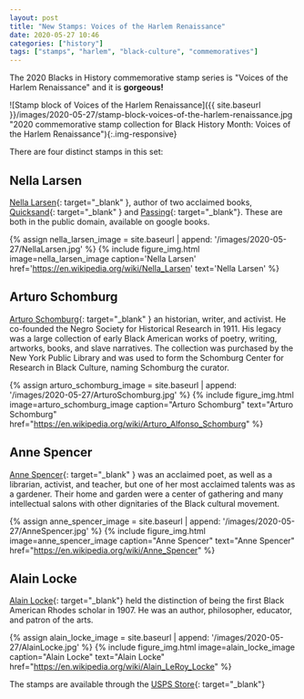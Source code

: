 ```yaml
---
layout: post
title: "New Stamps: Voices of the Harlem Renaissance"
date: 2020-05-27 10:46
categories: ["history"]
tags: ["stamps", "harlem", "black-culture", "commemoratives"]
---
```


The 2020 Blacks in History commemorative stamp series is "Voices of the Harlem Renaissance" and it is **gorgeous!**

![Stamp block of Voices of the Harlem Renaissance]({{ site.baseurl }}/images/2020-05-27/stamp-block-voices-of-the-harlem-renaissance.jpg "2020 commemorative stamp collection for Black History Month: Voices of the Harlem Renaissance"){:.img-responsive}

There are four distinct stamps in this set:

## Nella Larsen

[Nella Larsen](https://en.wikipedia.org/wiki/Nella_Larsen "Biography of Nella Larsen on Wikipedia"){: target="_blank" }, author of two acclaimed books, [Quicksand](https://www.google.com/books/edition/Quicksand/LDw1AwAAQBAJ?hl=en&gbpv=0){: target="_blank" } and [Passing](https://www.google.com/books/edition/Passing/5EGuDwAAQBAJ?hl=en&gbpv=0){: target="_blank"}. These are both in the public domain, available on google books.

{% assign nella_larsen_image = site.baseurl | append: '/images/2020-05-27/NellaLarsen.jpg' %}
{% include figure_img.html image=nella_larsen_image caption='Nella Larsen' href='https://en.wikipedia.org/wiki/Nella_Larsen' text='Nella Larsen' %}

## Arturo Schomburg

[Arturo Schomburg](https://en.wikipedia.org/wiki/Arturo_Alfonso_Schomburg "Biography of Arturo Alphonse Schomburg on Wikipedia"){: target="_blank" } an historian, writer, and activist. He co-founded the Negro Society for Historical Research in 1911. His legacy was a large collection of early Black American works of poetry, writing, artworks, books, and slave narratives. The collection was purchased by the New York Public Library and was used to form the Schomburg Center for Research in Black Culture, naming Schomburg the curator.

{% assign arturo_schomburg_image = site.baseurl | append: '/images/2020-05-27/ArturoSchomburg.jpg' %}
{% include figure_img.html image=arturo_schomburg_image caption="Arturo Schomburg" text="Arturo Schomburg" href="https://en.wikipedia.org/wiki/Arturo_Alfonso_Schomburg" %}

## Anne Spencer

[Anne Spencer](https://en.wikipedia.org/wiki/Anne_Spencer "Biography of Anne Spencer on Wikipedia"){: target="_blank" } was an acclaimed poet, as well as a librarian, activist, and teacher, but one of her most acclaimed talents was as a gardener. Their home and garden were a center of gathering and many intellectual salons with other dignitaries of the Black cultural movement.

{% assign anne_spencer_image = site.baseurl | append: '/images/2020-05-27/AnneSpencer.jpg' %}
{% include figure_img.html image=anne_spencer_image caption="Anne Spencer" text="Anne Spencer" href="https://en.wikipedia.org/wiki/Anne_Spencer" %}

## Alain Locke

[Alain Locke](https://en.wikipedia.org/wiki/Alain_LeRoy_Locke "Biography of Alain Locke on Wikipedia"){: target="_blank"} held the distinction of being the first Black American Rhodes scholar in 1907. He was an author, philosopher, educator, and patron of the arts. 

{% assign alain_locke_image = site.baseurl | append: '/images/2020-05-27/AlainLocke.jpg' %}
{% include figure_img.html image=alain_locke_image caption="Alain Locke" text="Alain Locke" href="https://en.wikipedia.org/wiki/Alain_LeRoy_Locke" %}

The stamps are available through the [USPS Store](https://store.usps.com/store/results?Ntt=Voices+of+the+Harlem+Renaissance&_requestid=888758){: target="_blank"} 
